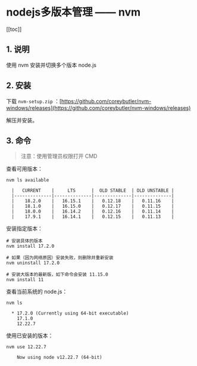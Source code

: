 # nodejs多版本管理 —— nvm

[[toc]]

## 1. 说明

使用 nvm 安装并切换多个版本 node.js

## 2. 安装

下载 `nvm-setup.zip` ：[https://github.com/coreybutler/nvm-windows/releases](https://github.com/coreybutler/nvm-windows/releases)

解压并安装。

## 3. 命令

>注意：使用管理员权限打开 CMD


查看可用版本：

```shell
nvm ls available

  |   CURRENT    |     LTS      |  OLD STABLE  | OLD UNSTABLE |
  |--------------|--------------|--------------|--------------|
  |    18.2.0    |   16.15.1    |   0.12.18    |   0.11.16    |
  |    18.1.0    |   16.15.0    |   0.12.17    |   0.11.15    |
  |    18.0.0    |   16.14.2    |   0.12.16    |   0.11.14    |
  |    17.9.1    |   16.14.1    |   0.12.15    |   0.11.13    |
```

安装指定版本：

```shell
# 安装具体的版本
nvm install 17.2.0

# 如果（因为网络原因）安装失败，则删除并重新安装
nvm uninstall 17.2.0

# 安装大版本的最新版，如下命令会安装 11.15.0
nvm install 11
```

查看当前系统的 node.js：

```shell
nvm ls

  * 17.2.0 (Currently using 64-bit executable)
    17.1.0
    12.22.7
```

使用已安装的版本：

```shell
nvm use 12.22.7

    Now using node v12.22.7 (64-bit)
```
